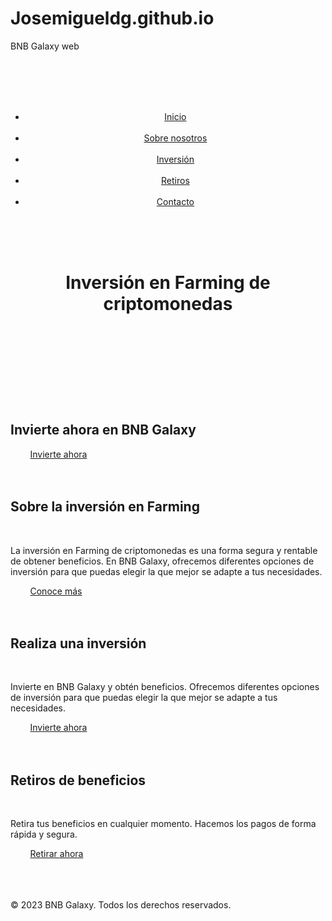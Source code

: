 # Josemigueldg.github.io
BNB Galaxy web
<!DOCTYPE html>
<html>
  <head>
    <title>BNB Galaxy</title>
    <style>
      /* Estilos para el header */
      header {
        background-color: #1c1c1c;
        padding: 10px;
        display: flex;
        align-items: center;
        justify-content: space-between;
      }
      
      header nav ul {
        list-style: none;
        display: flex;
        margin: 0;
        padding: 0;
      }
      
      header nav ul li {
        margin: 0 10px;
      }
      
      header nav ul li a {
        text-decoration: none;
        color: #ffffff;
      }
      
      /* Estilos para el hero */
      #hero {
        background-image: url(https://i.imgur.com/LAFSak8.jpg);
        background-size: cover;
        height: 500px;
        display: flex;
        flex-direction: column;
        justify-content: center;
        align-items: center;
        color: #ffffff;
      }
      
      /* Estilos para los botones */
      .btn {
        display: inline-block;
        padding: 10px 20px;
        border: none;
        border-radius: 4px;
        margin: 10px;
        font-size: 18px;
        font-weight: bold;
        text-transform: uppercase;
        letter-spacing: 2px;
        cursor: pointer;
        transition: all 0.3s ease;
      }
      
      .btn-primary {
        background-color: #f1c40f;
        color: #000000;
      }
      
      .btn-secondary {
        background-color: #1c1c1c;
        color: #ffffff;
      }
      
      /* Estilos para el footer */
      footer {
        background-color: #1c1c1c;
        padding: 10px;
        color: #ffffff;
        text-align: center;
      }
      
      /* Estilos para el texto */
      h1, h2, h3 {
        color: #ffffff;
      }
      
      p {
        color: #ffffff;
        line-height: 1.5;
      }
      
      /* Estilos para el desplazamiento */
      a[href^="#"] {
        text-decoration: none;
        color: #ffffff;
        transition: all 0.3s ease;
      }
      
      a[href^="#"]:hover {
        color: #f1c40f;
      }
    </style>
  </head>
  <body>
    <header>
      <nav>
        <ul>
          <li><a href="#">Inicio</a></li>
          <li><a href="#">Sobre nosotros</a></li>
          <li><a href="#">Inversión</a></li>
          <li><a href="#">Retiros</a></li>
          <li><a href="#">Contacto</a></li>
        </ul>
      </nav>
      <h1>Inversión en Farming de criptomonedas</h1>
    </header>
    <main>
      <section id="hero">
        <h2>Invierte ahora en BNB Galaxy</h2>
        <a href="#" class="btn btn-primary">Invierte ahora</a>
      </section>
      <section id="about">
        <h2>Sobre la inversión en Farming</h2>
        <p>La inversión en Farming de criptomonedas es una forma segura y rentable de obtener beneficios. En BNB Galaxy, ofrecemos diferentes opciones de inversión para que puedas elegir la que mejor se adapte a tus necesidades.</p>
        <a href="#" class="btn btn-secondary">Conoce más</a>
      </section>
      <section id="investment">
        <h2>Realiza una inversión</h2>
        <p>Invierte en BNB Galaxy y obtén beneficios. Ofrecemos diferentes opciones de inversión para que puedas elegir la que mejor se adapte a tus necesidades.</p>
        <a href="#" class="btn btn-primary">Invierte ahora</a>
      </section>
      <section id="withdrawals">
        <h2>Retiros de beneficios</h2>
        <p>Retira tus beneficios en cualquier momento. Hacemos los pagos de forma rápida y segura.</p>
        <a href="#" class="btn btn-primary">Retirar ahora</a>
      </section>
    </main>
    <footer>
      <p>&copy; 2023 BNB Galaxy. Todos los derechos reservados.</p>
    </footer>
  </body>
</html>
